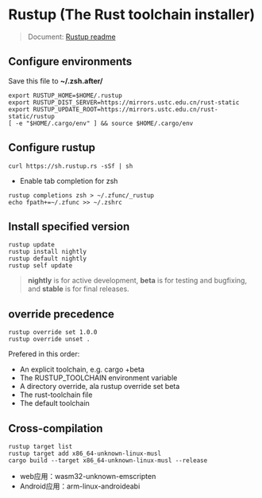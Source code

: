 # Rustup (The Rust toolchain installer)

> Document: [Rustup readme](https://github.com/rust-lang-nursery/rustup.rs/blob/master/README.md)

## Configure environments
Save this file to **~/.zsh.after/**
```
export RUSTUP_HOME=$HOME/.rustup​
export RUSTUP_DIST_SERVER=https://mirrors.ustc.edu.cn/rust-static​
export RUSTUP_UPDATE_ROOT=https://mirrors.ustc.edu.cn/rust-static/rustup​
[ -e "$HOME/.cargo/env" ] && source $HOME/.cargo/env
```

## Configure rustup  
```
curl https://sh.rustup.rs -sSf | sh
```


* Enable tab completion for zsh

```
rustup completions zsh > ~/.zfunc/_rustup
echo fpath+=~/.zfunc >> ~/.zshrc
```

## Install specified version

```
rustup update
rustup install nightly
rustup default nightly
rustup self update
```
> **nightly** is for active development, **beta** is for testing and bugfixing, and **stable** is for final releases.

## override precedence

```
rustup override set 1.0.0
rustup override unset .
```
Prefered in this order:
* An explicit toolchain, e.g. cargo +beta
* The RUSTUP_TOOLCHAIN environment variable
* A directory override, ala rustup override set beta
* The rust-toolchain file
* The default toolchain

## Cross-compilation

```
rustup target list
rustup target add x86_64-unknown-linux-musl
cargo build --target x86_64-unknown-linux-musl --release
```
* web应用：wasm32-unknown-emscripten
* Android应用：arm-linux-androideabi